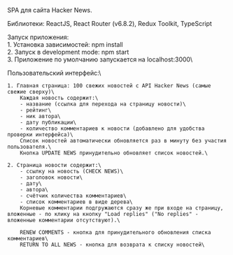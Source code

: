 SPA для сайта Hacker News.

Библиотеки: ReactJS, React Router (v6.8.2), Redux Toolkit, TypeScript

Запуск приложения:\
    1. Установка зависимостей: npm install\
    2. Запуск в development mode: npm start\
    3. Приложение по умолчанию запускается на localhost:3000\

Пользовательский интерфейс:\

    1. Главная страница: 100 свежих новостей с API Hacker News (самые свежие сверху)\
        Каждая новость содержит:\
        - название (ссылка для перехода на страницу новости)\
        - рейтинг\
        - ник автора\
        - дату публикации\
        - количество комментариев к новости (добавлено для удобства проверки интерфейса)\
        Список новостей автоматически обновляется раз в минуту без участия пользователя.\
        Кнопка UPDATE NEWS принудительно обновляет список новостей.\

    2. Страница новости содержит:\
        - ссылку на новость (CHECK NEWS)\
        - заголовок новости\
        - дату\
        - автора\
        - счётчик количества комментариев\
        - список комментариев в виде дерева\
        Корневые комментарии подгружаются сразу же при входе на страницу, вложенные - по клику на кнопку "Load replies" ("No replies" - вложенные комментарии отсутствуют).\
        
        RENEW СOMMENTS - кнопка для принудительного обновления списка комментариев\
        RETURN TO ALL NEWS - кнопка для возврата к списку новостей\